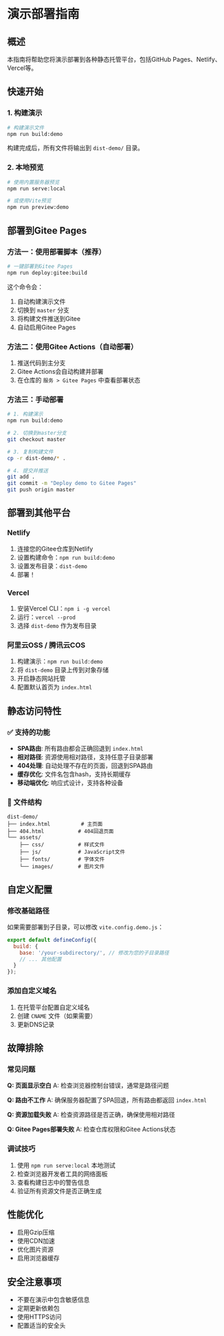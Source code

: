 # 演示部署指南

## 概述

本指南将帮助您将演示部署到各种静态托管平台，包括GitHub Pages、Netlify、Vercel等。

## 快速开始

### 1. 构建演示

```bash
# 构建演示文件
npm run build:demo
```

构建完成后，所有文件将输出到 `dist-demo/` 目录。

### 2. 本地预览

```bash
# 使用内置服务器预览
npm run serve:local

# 或使用Vite预览
npm run preview:demo
```

## 部署到Gitee Pages

### 方法一：使用部署脚本（推荐）

```bash
# 一键部署到Gitee Pages
npm run deploy:gitee:build
```

这个命令会：
1. 自动构建演示文件
2. 切换到 `master` 分支
3. 将构建文件推送到Gitee
4. 自动启用Gitee Pages

### 方法二：使用Gitee Actions（自动部署）

1. 推送代码到主分支
2. Gitee Actions会自动构建并部署
3. 在仓库的 `服务 > Gitee Pages` 中查看部署状态

### 方法三：手动部署

```bash
# 1. 构建演示
npm run build:demo

# 2. 切换到master分支
git checkout master

# 3. 复制构建文件
cp -r dist-demo/* .

# 4. 提交并推送
git add .
git commit -m "Deploy demo to Gitee Pages"
git push origin master
```

## 部署到其他平台

### Netlify

1. 连接您的Gitee仓库到Netlify
2. 设置构建命令：`npm run build:demo`
3. 设置发布目录：`dist-demo`
4. 部署！

### Vercel

1. 安装Vercel CLI：`npm i -g vercel`
2. 运行：`vercel --prod`
3. 选择 `dist-demo` 作为发布目录

### 阿里云OSS / 腾讯云COS

1. 构建演示：`npm run build:demo`
2. 将 `dist-demo` 目录上传到对象存储
3. 开启静态网站托管
4. 配置默认首页为 `index.html`

## 静态访问特性

### ✅ 支持的功能

- **SPA路由**: 所有路由都会正确回退到 `index.html`
- **相对路径**: 资源使用相对路径，支持任意子目录部署
- **404处理**: 自动处理不存在的页面，回退到SPA路由
- **缓存优化**: 文件名包含hash，支持长期缓存
- **移动端优化**: 响应式设计，支持各种设备

### 📁 文件结构

```
dist-demo/
├── index.html          # 主页面
├── 404.html           # 404回退页面
└── assets/
    ├── css/           # 样式文件
    ├── js/            # JavaScript文件
    ├── fonts/         # 字体文件
    └── images/        # 图片文件
```

## 自定义配置

### 修改基础路径

如果需要部署到子目录，可以修改 `vite.config.demo.js`：

```javascript
export default defineConfig({
  build: {
    base: '/your-subdirectory/', // 修改为您的子目录路径
    // ... 其他配置
  }
});
```

### 添加自定义域名

1. 在托管平台配置自定义域名
2. 创建 `CNAME` 文件（如果需要）
3. 更新DNS记录

## 故障排除

### 常见问题

**Q: 页面显示空白**
A: 检查浏览器控制台错误，通常是路径问题

**Q: 路由不工作**
A: 确保服务器配置了SPA回退，所有路由都返回 `index.html`

**Q: 资源加载失败**
A: 检查资源路径是否正确，确保使用相对路径

**Q: Gitee Pages部署失败**
A: 检查仓库权限和Gitee Actions状态

### 调试技巧

1. 使用 `npm run serve:local` 本地测试
2. 检查浏览器开发者工具的网络面板
3. 查看构建日志中的警告信息
4. 验证所有资源文件是否正确生成

## 性能优化

- 启用Gzip压缩
- 使用CDN加速
- 优化图片资源
- 启用浏览器缓存

## 安全注意事项

- 不要在演示中包含敏感信息
- 定期更新依赖包
- 使用HTTPS访问
- 配置适当的安全头
